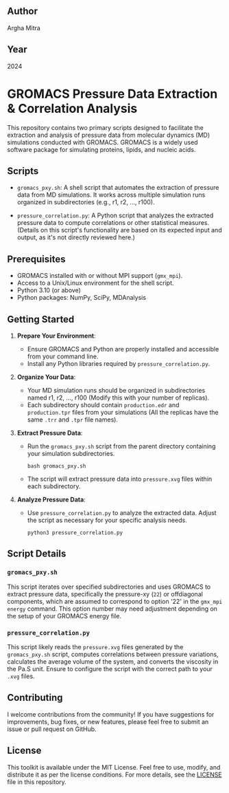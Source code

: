 ## Author
Argha Mitra
## Year
2024


# GROMACS Pressure Data Extraction & Correlation Analysis

This repository contains two primary scripts designed to facilitate the extraction and analysis of pressure data from molecular dynamics (MD) simulations conducted with GROMACS. GROMACS is a widely used software package for simulating proteins, lipids, and nucleic acids.

## Scripts

- `gromacs_pxy.sh`: A shell script that automates the extraction of pressure data from MD simulations. It works across multiple simulation runs organized in subdirectories (e.g., r1, r2, ..., r100).

- `pressure_correlation.py`: A Python script that analyzes the extracted pressure data to compute correlations or other statistical measures. (Details on this script's functionality are based on its expected input and output, as it's not directly reviewed here.)

## Prerequisites

- GROMACS installed with or without MPI support (`gmx_mpi`).
- Access to a Unix/Linux environment for the shell script.
- Python 3.10 (or above)
- Python packages: NumPy, SciPy, MDAnalysis

## Getting Started

1. **Prepare Your Environment**:
   - Ensure GROMACS and Python are properly installed and accessible from your command line.
   - Install any Python libraries required by `pressure_correlation.py`.

2. **Organize Your Data**:
   - Your MD simulation runs should be organized in subdirectories named r1, r2, ..., r100 (Modify this with your number of replicas).
   - Each subdirectory should contain `production.edr` and `production.tpr` files from your simulations (All the replicas have the same `.trr` and `.tpr` file names).

3. **Extract Pressure Data**:
   - Run the `gromacs_pxy.sh` script from the parent directory containing your simulation subdirectories.
     ```
     bash gromacs_pxy.sh
     ```
   - The script will extract pressure data into `pressure.xvg` files within each subdirectory.

4. **Analyze Pressure Data**:
   - Use `pressure_correlation.py` to analyze the extracted data. Adjust the script as necessary for your specific analysis needs.
     ```
     python3 pressure_correlation.py
     ```

## Script Details

### `gromacs_pxy.sh`

This script iterates over specified subdirectories and uses GROMACS to extract pressure data, specifically the pressure-xy (`22`) or offdiagonal components, which are assumed to correspond to option '22' in the `gmx_mpi energy` command. This option number may need adjustment depending on the setup of your GROMACS energy file.

### `pressure_correlation.py`

This script likely reads the `pressure.xvg` files generated by the `gromacs_pxy.sh` script, computes correlations between pressure variations, calculates the average volume of the system, and converts the viscosity in the Pa.S unit. Ensure to configure the script with the correct path to your `.xvg` files.

## Contributing
I welcome contributions from the community! If you have suggestions for improvements, bug fixes, or new features, please feel free to submit an issue or pull request on GitHub.


## License

This toolkit is available under the MIT License. Feel free to use, modify, and distribute it as per the license conditions.
For more details, see the [LICENSE](LICENSE.md) file in this repository.

